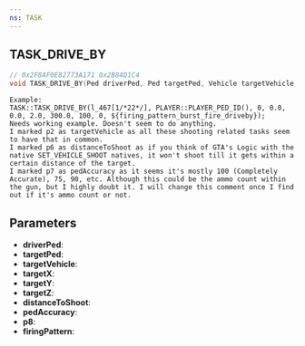 ```yaml
---
ns: TASK
---
```

## TASK_DRIVE_BY

```c
// 0x2F8AF0E82773A171 0x2B84D1C4
void TASK_DRIVE_BY(Ped driverPed, Ped targetPed, Vehicle targetVehicle, float targetX, float targetY, float targetZ, float distanceToShoot, int pedAccuracy, BOOL p8, Hash firingPattern);
```

```
Example:
TASK::TASK_DRIVE_BY(l_467[1/*22*/], PLAYER::PLAYER_PED_ID(), 0, 0.0, 0.0, 2.0, 300.0, 100, 0, ${firing_pattern_burst_fire_driveby});
Needs working example. Doesn't seem to do anything.
I marked p2 as targetVehicle as all these shooting related tasks seem to have that in common.
I marked p6 as distanceToShoot as if you think of GTA's Logic with the native SET_VEHICLE_SHOOT natives, it won't shoot till it gets within a certain distance of the target.
I marked p7 as pedAccuracy as it seems it's mostly 100 (Completely Accurate), 75, 90, etc. Although this could be the ammo count within the gun, but I highly doubt it. I will change this comment once I find out if it's ammo count or not.
```

## Parameters
* **driverPed**: 
* **targetPed**: 
* **targetVehicle**: 
* **targetX**: 
* **targetY**: 
* **targetZ**: 
* **distanceToShoot**: 
* **pedAccuracy**: 
* **p8**: 
* **firingPattern**: 

